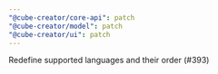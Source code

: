 ```yaml
---
"@cube-creator/core-api": patch
"@cube-creator/model": patch
"@cube-creator/ui": patch
---
```


Redefine supported languages and their order (#393)

